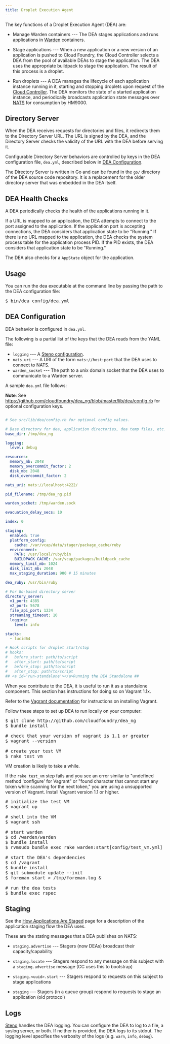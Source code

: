 ```yaml
---
title: Droplet Execution Agent
---
```


The key functions of a Droplet Execution Agent (DEA) are:

* Manage Warden containers --- The DEA stages applications and runs applications in [Warden](warden.html) containers.

* Stage applications --- When a new application or a new version of an application is pushed to Cloud Foundry, the Cloud Controller selects a DEA from the pool of available DEAs to stage the application. The DEA uses the appropriate buildpack to stage the application. The result of this process is a droplet.

* Run droplets --- A DEA manages the lifecycle of each application instance running in it, starting and stopping droplets upon request of the [Cloud Controller](./cloud-controller.html). The DEA monitors the state of a started application instance, and periodically broadcasts application state messages over [NATS](./messaging-nats.html) for consumption by
HM9000.


## <a id='directory-server'></a>Directory Server ##

When the DEA receives requests for directories and files, it redirects them to the Directory Server URL.
The URL is signed by the DEA, and the Directory Server checks the validity of the URL with the DEA before serving it.

Configurable Directory Server behaviors are controlled by keys in the DEA configuration file, `dea.yml`, described below in [DEA Configuration](#dea-configuration).

The Directory Server is written in Go and can be found in the `go/` directory of the DEA source code repository.
It is a replacement for the older directory server that was embedded in the DEA itself.

## <a id='health-checks'></a> DEA Health Checks ##

A DEA periodically checks the health of the applications running in it.

If a URL is mapped to an application, the DEA attempts to connect to the port assigned to the application.
If the application port is accepting connections, the DEA considers that application state to be "Running."
If there is no URL mapped to the application, the DEA checks the system process table for the application process PID.
If the PID exists, the DEA considers that application state to be "Running."

The DEA also checks for a `AppState` object for the application.


## <a id='usage'></a>Usage ##

You can run the dea executable at the command line by passing the path to the DEA configuration file:

<pre class="terminal">
$ bin/dea config/dea.yml
</pre>

## <a id='dea-configuration'></a>DEA Configuration ##


DEA behavior is configured in `dea.yml`.

The following is a partial list of the keys that the DEA reads from the YAML file:

* `logging` --- A [Steno configuration](http://github.com/cloudfoundry/steno#from-yaml-file).
* `nats_uri` --- A URI of the form `nats://host:port` that the DEA uses to connect to NATS.
* `warden_socket` --- The path to a unix domain socket that the DEA uses to communicate to a Warden server.


A sample `dea.yml` file follows:

<p class="note"><strong>Note</strong>: See <a href='https://github.com/cloudfoundry/dea_ng/blob/master/lib/dea/config.rb'>https://github.com/cloudfoundry/dea_ng/blob/master/lib/dea/config.rb</a> for optional configuration keys.</p>


```yaml

# See src/lib/dea/config.rb for optional config values.

# Base directory for dea, application directories, dea temp files, etc. are all relative to this.
base_dir: /tmp/dea_ng

logging:
  level: debug

resources:
  memory_mb: 2048
  memory_overcommit_factor: 2
  disk_mb: 2048
  disk_overcommit_factor: 2

nats_uri: nats://localhost:4222/

pid_filename: /tmp/dea_ng.pid

warden_socket: /tmp/warden.sock

evacuation_delay_secs: 10

index: 0

staging:
  enabled: true
  platform_config:
    cache: /var/vcap/data/stager/package_cache/ruby
  environment:
    PATH: /usr/local/ruby/bin
    BUILDPACK_CACHE: /var/vcap/packages/buildpack_cache
  memory_limit_mb: 1024
  disk_limit_mb: 2048
  max_staging_duration: 900 # 15 minutes

dea_ruby: /usr/bin/ruby

# For Go-based directory server
directory_server:
  v1_port: 4385
  v2_port: 5678
  file_api_port: 1234
  streaming_timeout: 10
  logging:
    level: info

stacks:
  - lucid64

# Hook scripts for droplet start/stop
# hooks:
#   before_start: path/to/script
#   after_start: path/to/script
#   before_stop: path/to/script
#   after_stop: path/to/script
## <a id='run-standalone'></a>Running the DEA Standalone ##

```

When you contribute to the DEA, it is useful to run it as a standalone component. This section has instructions for doing so on Vagrant 1.1x.

Refer to the [Vagrant documentation](http://docs.vagrantup.com/v2/installation/index.html) for instructions on installing Vagrant.

Follow these steps to set up DEA to run locally on your computer:

<pre class="terminal">
$ git clone http://github.com/cloudfoundry/dea_ng
$ bundle install

# check that your version of vagrant is 1.1 or greater
$ vagrant --version

# create your test VM
$ rake test_vm
</pre>

VM creation is likely to take a while.

If the `rake test_vm` step fails and you see an error similar to "undefined method 'configure' for Vagrant" or "found character that cannot start any token while scanning for the next token," you are using a unsupported version of Vagrant. Install Vagrant version 1.1 or higher.

<pre class="terminal">
# initialize the test VM
$ vagrant up

# shell into the VM
$ vagrant ssh

# start warden
$ cd /warden/warden
$ bundle install
$ rvmsudo bundle exec rake warden:start[config/test_vm.yml] > /tmp/warden.log &

# start the DEA's dependencies
$ cd /vagrant
$ bundle install
$ git submodule update --init
$ foreman start > /tmp/foreman.log &

# run the dea tests
$ bundle exec rspec
</pre>

## <a id='run-standalone'></a>Staging ##

See the [How Applications Are Staged](../how-applications-are-staged.html) page for a description of the application staging flow the DEA uses.

These are the stating messages that a DEA publishes on NATS:

- `staging.advertise` --- Stagers (now DEAs) broadcast their capacity/capability

- `staging.locate` --- Stagers respond to any message on this subject with a
  `staging.advertise` message (CC uses this to bootstrap)

- `staging.<uuid>.start` --- Stagers respond to requests on this subject to stage applications

- `staging` --- Stagers (in a queue group) respond to requests to stage an application
  (old protocol)

## <a id='logs'></a>Logs

[Steno](https://github.com/cloudfoundry/steno) handles the DEA logging.
You can configure the DEA to log to a file, a syslog server, or both. If neither is provided, the DEA logs to its stdout.
The logging level specifies the verbosity of the logs (e.g. `warn`, `info`, `debug`).

